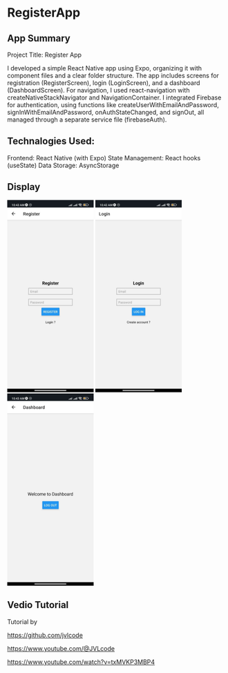 # RegisterApp

## App Summary

Project Title: Register App

I developed a simple React Native app using Expo, organizing it with component files and a clear folder structure. The app includes screens for registration (RegisterScreen), login (LoginScreen), and a dashboard (DashboardScreen). For navigation, I used react-navigation with createNativeStackNavigator and NavigationContainer. I integrated Firebase for authentication, using functions like createUserWithEmailAndPassword, signInWithEmailAndPassword, onAuthStateChanged, and signOut, all managed through a separate service file (firebaseAuth).

## Technalogies Used:
Frontend: React Native (with Expo)
State Management: React hooks (useState)
Data Storage: AsyncStorage

## Display

<img src="assets\RegistrationApp_Register.jpg"  width=200 alt="Register Screen" heigh=auto >
<img src="assets\RegistrationApp_Login.jpg"  width=200 alt="Login Screen" heigh=auto >
<img src="assets\RegistrationApp_Dashboard.jpg"  width=200 alt="Dashboard" heigh=auto >


## Vedio Tutorial

Tutorial by 

https://github.com/jvlcode

https://www.youtube.com/@JVLcode

https://www.youtube.com/watch?v=txMVKP3MBP4